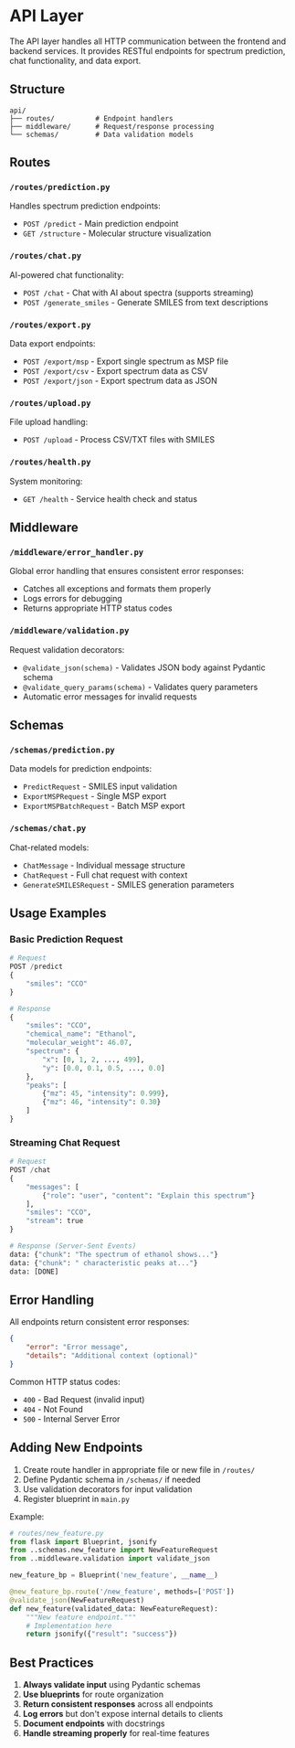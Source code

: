 # API Layer

The API layer handles all HTTP communication between the frontend and backend services. It provides RESTful endpoints for spectrum prediction, chat functionality, and data export.

## Structure

```
api/
├── routes/          # Endpoint handlers
├── middleware/      # Request/response processing
└── schemas/         # Data validation models
```

## Routes

### `/routes/prediction.py`

Handles spectrum prediction endpoints:
- `POST /predict` - Main prediction endpoint
- `GET /structure` - Molecular structure visualization

### `/routes/chat.py`

AI-powered chat functionality:
- `POST /chat` - Chat with AI about spectra (supports streaming)
- `POST /generate_smiles` - Generate SMILES from text descriptions

### `/routes/export.py`

Data export endpoints:
- `POST /export/msp` - Export single spectrum as MSP file
- `POST /export/csv` - Export spectrum data as CSV
- `POST /export/json` - Export spectrum data as JSON

### `/routes/upload.py`

File upload handling:
- `POST /upload` - Process CSV/TXT files with SMILES

### `/routes/health.py`

System monitoring:
- `GET /health` - Service health check and status

## Middleware

### `/middleware/error_handler.py`

Global error handling that ensures consistent error responses:
- Catches all exceptions and formats them properly
- Logs errors for debugging
- Returns appropriate HTTP status codes

### `/middleware/validation.py`

Request validation decorators:
- `@validate_json(schema)` - Validates JSON body against Pydantic schema
- `@validate_query_params(schema)` - Validates query parameters
- Automatic error messages for invalid requests

## Schemas

### `/schemas/prediction.py`

Data models for prediction endpoints:
- `PredictRequest` - SMILES input validation
- `ExportMSPRequest` - Single MSP export
- `ExportMSPBatchRequest` - Batch MSP export

### `/schemas/chat.py`

Chat-related models:
- `ChatMessage` - Individual message structure
- `ChatRequest` - Full chat request with context
- `GenerateSMILESRequest` - SMILES generation parameters

## Usage Examples

### Basic Prediction Request

```python
# Request
POST /predict
{
    "smiles": "CCO"
}

# Response
{
    "smiles": "CCO",
    "chemical_name": "Ethanol",
    "molecular_weight": 46.07,
    "spectrum": {
        "x": [0, 1, 2, ..., 499],
        "y": [0.0, 0.1, 0.5, ..., 0.0]
    },
    "peaks": [
        {"mz": 45, "intensity": 0.999},
        {"mz": 46, "intensity": 0.30}
    ]
}
```

### Streaming Chat Request

```python
# Request
POST /chat
{
    "messages": [
        {"role": "user", "content": "Explain this spectrum"}
    ],
    "smiles": "CCO",
    "stream": true
}

# Response (Server-Sent Events)
data: {"chunk": "The spectrum of ethanol shows..."}
data: {"chunk": " characteristic peaks at..."}
data: [DONE]
```

## Error Handling

All endpoints return consistent error responses:

```json
{
    "error": "Error message",
    "details": "Additional context (optional)"
}
```

Common HTTP status codes:
- `400` - Bad Request (invalid input)
- `404` - Not Found
- `500` - Internal Server Error

## Adding New Endpoints

1. Create route handler in appropriate file or new file in `/routes/`
2. Define Pydantic schema in `/schemas/` if needed
3. Use validation decorators for input validation
4. Register blueprint in `main.py`

Example:

```python
# routes/new_feature.py
from flask import Blueprint, jsonify
from ..schemas.new_feature import NewFeatureRequest
from ..middleware.validation import validate_json

new_feature_bp = Blueprint('new_feature', __name__)

@new_feature_bp.route('/new_feature', methods=['POST'])
@validate_json(NewFeatureRequest)
def new_feature(validated_data: NewFeatureRequest):
    """New feature endpoint."""
    # Implementation here
    return jsonify({"result": "success"})
```

## Best Practices

1. **Always validate input** using Pydantic schemas
2. **Use blueprints** for route organization
3. **Return consistent responses** across all endpoints
4. **Log errors** but don't expose internal details to clients
5. **Document endpoints** with docstrings
6. **Handle streaming properly** for real-time features